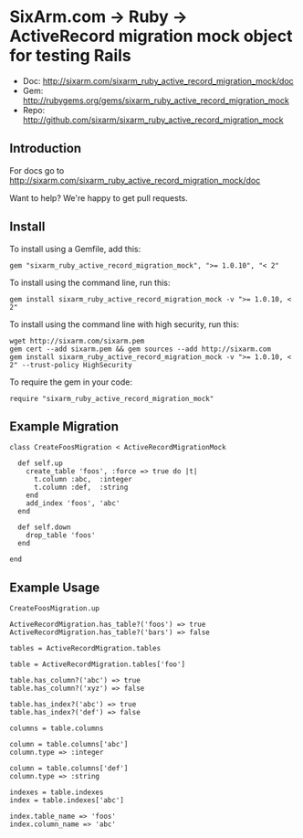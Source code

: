 # SixArm.com → Ruby → <br> ActiveRecord migration mock object for testing Rails

* Doc: <http://sixarm.com/sixarm_ruby_active_record_migration_mock/doc>
* Gem: <http://rubygems.org/gems/sixarm_ruby_active_record_migration_mock>
* Repo: <http://github.com/sixarm/sixarm_ruby_active_record_migration_mock>
<!--header-shut-->


## Introduction

For docs go to <http://sixarm.com/sixarm_ruby_active_record_migration_mock/doc>

Want to help? We're happy to get pull requests.


<!--install-opent-->

## Install

To install using a Gemfile, add this:

    gem "sixarm_ruby_active_record_migration_mock", ">= 1.0.10", "< 2"

To install using the command line, run this:

    gem install sixarm_ruby_active_record_migration_mock -v ">= 1.0.10, < 2"

To install using the command line with high security, run this:

    wget http://sixarm.com/sixarm.pem
    gem cert --add sixarm.pem && gem sources --add http://sixarm.com
    gem install sixarm_ruby_active_record_migration_mock -v ">= 1.0.10, < 2" --trust-policy HighSecurity

To require the gem in your code:

    require "sixarm_ruby_active_record_migration_mock"

<!--install-shut-->


## Example Migration


    class CreateFoosMigration < ActiveRecordMigrationMock

      def self.up
        create_table 'foos', :force => true do |t|
          t.column :abc,  :integer
          t.column :def,  :string
        end
        add_index 'foos', 'abc'
      end

      def self.down
        drop_table 'foos'
      end

    end


## Example Usage

    CreateFoosMigration.up

    ActiveRecordMigration.has_table?('foos') => true
    ActiveRecordMigration.has_table?('bars') => false

    tables = ActiveRecordMigration.tables

    table = ActiveRecordMigration.tables['foo']

    table.has_column?('abc') => true
    table.has_column?('xyz') => false

    table.has_index?('abc') => true
    table.has_index?('def') => false

    columns = table.columns

    column = table.columns['abc']
    column.type => :integer

    column = table.columns['def']
    column.type => :string

    indexes = table.indexes
    index = table.indexes['abc']

    index.table_name => 'foos'
    index.column_name => 'abc'
